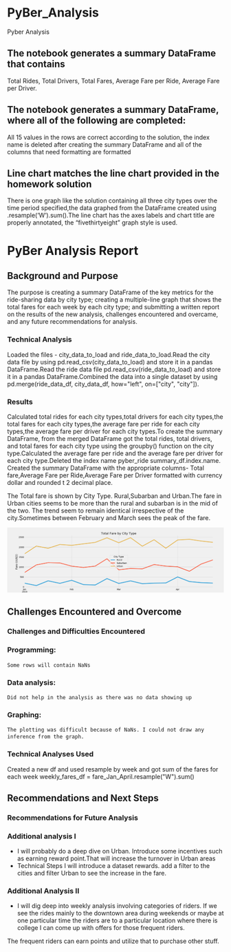 # PyBer_Analysis
  Pyber Analysis
    
## The notebook generates a summary DataFrame that contains 
  Total Rides,
  Total Drivers,
  Total Fares,
  Average Fare per Ride,
  Average Fare per Driver.
## The notebook generates a summary DataFrame, where all of the following are completed:
  All 15 values in the rows are correct according to the solution,
  the index name is deleted after creating the summary DataFrame and
  all of the columns that need formatting are formatted
## Line chart matches the line chart provided in the homework solution
  There is one graph like the solution containing all three city types over the time period specified,the data graphed from the DataFrame created using
  .resample(‘W’).sum().The line chart has the axes labels and chart title are properly annotated, the “fivethirtyeight” graph style is used.

  # PyBer Analysis Report

## Background and Purpose
The purpose is creating a summary DataFrame of the key metrics for the ride-sharing data by city type; creating a multiple-line graph that shows the total fares for each week by each city type; and submitting a written report on the results of the new analysis, challenges encountered and overcame, and any future recommendations for analysis.

### Technical Analysis
Loaded the files - city_data_to_load and ride_data_to_load.Read the city data file by using pd.read_csv(city_data_to_load) and store it in a pandas DataFrame.Read the ride data file pd.read_csv(ride_data_to_load) and store it in a pandas DataFrame.Combined the data into a single dataset by using pd.merge(ride_data_df, city_data_df, how="left", on=["city", "city"]).
### Results
Calculated total rides for each city types,total drivers for each city types,the total fares for each city types,the average fare per ride for each city types,the average fare per driver for each city types.To create the summary DataFrame, from the merged DataFrame got the total rides, total drivers, and total fares for each city type using the groupby() function on the city type.Calculated the average fare per ride and the average fare per driver for each city type.Deleted the index name pyber_ride summary_df.index.name.
Created the summary DataFrame with the appropriate columns- Total fare,Average Fare per Ride,Average Fare per Driver formatted with currency dollar and rounded t 2 decimal place.

The Total fare is shown by City Type. Rural,Subarban and Urban.The fare in Urban cities seems to be more than the rural and subarban is in the mid of the two. The trend seem to remain identical irrespective of the city.Sometimes between February and March sees the peak of the fare. 

![Fare](Challenge_fare_summary.png)


## Challenges Encountered and Overcome

### Challenges and Difficulties Encountered

   ### Programming:
    Some rows will contain NaNs
   ### Data analysis:
    Did not help in the analysis as there was no data showing up 
   ### Graphing:
    The plotting was difficult because of NaNs. I could not draw any inference from the graph.
### Technical Analyses Used
Created a new df and used resample by week and got sum of the fares for each week
weekly_fares_df = fare_Jan_April.resample("W").sum()
## Recommendations and Next Steps


### Recommendations for Future Analysis

### Additional analysis I

* I will probably do a deep dive on Urban. Introduce some incentives such as earning reward point.That will increase the turnover in Urban areas 
* Technical Steps
I will introduce a dataset rewards. add a filter to the cities and filter Urban to see the increase in the fare.

### Additional Analysis II

* I will dig deep into weekly analysis involving categories of riders. If we see the rides mainly to the downtown area during weekends or maybe at one particular time the riders are to a particular location where there is college I can come up with offers for those frequent riders. 

The frequent riders can earn points and utilize that to purchase other stuff.
